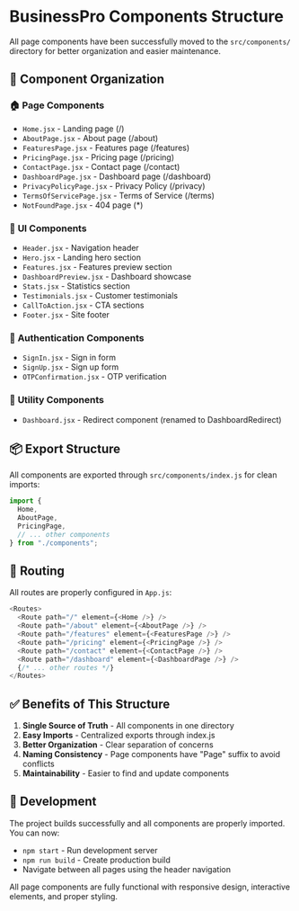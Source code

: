 # BusinessPro Components Structure

All page components have been successfully moved to the `src/components/` directory for better organization and easier maintenance.

## 📁 Component Organization

### 🏠 **Page Components**

- `Home.jsx` - Landing page (/)
- `AboutPage.jsx` - About page (/about)
- `FeaturesPage.jsx` - Features page (/features)
- `PricingPage.jsx` - Pricing page (/pricing)
- `ContactPage.jsx` - Contact page (/contact)
- `DashboardPage.jsx` - Dashboard page (/dashboard)
- `PrivacyPolicyPage.jsx` - Privacy Policy (/privacy)
- `TermsOfServicePage.jsx` - Terms of Service (/terms)
- `NotFoundPage.jsx` - 404 page (\*)

### 🧩 **UI Components**

- `Header.jsx` - Navigation header
- `Hero.jsx` - Landing hero section
- `Features.jsx` - Features preview section
- `DashboardPreview.jsx` - Dashboard showcase
- `Stats.jsx` - Statistics section
- `Testimonials.jsx` - Customer testimonials
- `CallToAction.jsx` - CTA sections
- `Footer.jsx` - Site footer

### 🔐 **Authentication Components**

- `SignIn.jsx` - Sign in form
- `SignUp.jsx` - Sign up form
- `OTPConfirmation.jsx` - OTP verification

### 🔄 **Utility Components**

- `Dashboard.jsx` - Redirect component (renamed to DashboardRedirect)

## 📦 **Export Structure**

All components are exported through `src/components/index.js` for clean imports:

```javascript
import {
  Home,
  AboutPage,
  PricingPage,
  // ... other components
} from "./components";
```

## 🚀 **Routing**

All routes are properly configured in `App.js`:

```javascript
<Routes>
  <Route path="/" element={<Home />} />
  <Route path="/about" element={<AboutPage />} />
  <Route path="/features" element={<FeaturesPage />} />
  <Route path="/pricing" element={<PricingPage />} />
  <Route path="/contact" element={<ContactPage />} />
  <Route path="/dashboard" element={<DashboardPage />} />
  {/* ... other routes */}
</Routes>
```

## ✅ **Benefits of This Structure**

1. **Single Source of Truth** - All components in one directory
2. **Easy Imports** - Centralized exports through index.js
3. **Better Organization** - Clear separation of concerns
4. **Naming Consistency** - Page components have "Page" suffix to avoid conflicts
5. **Maintainability** - Easier to find and update components

## 🔧 **Development**

The project builds successfully and all components are properly imported. You can now:

- `npm start` - Run development server
- `npm run build` - Create production build
- Navigate between all pages using the header navigation

All page components are fully functional with responsive design, interactive elements, and proper styling.

